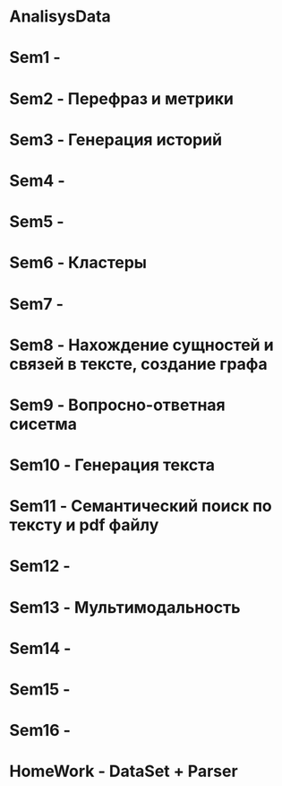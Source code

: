 # AnalisysData
# Sem1 - 
# Sem2 - Перефраз и метрики
# Sem3 - Генерация историй
# Sem4 - 
# Sem5 - 
# Sem6 - Кластеры
# Sem7 - 
# Sem8 - Нахождение сущностей и связей в тексте, создание графа
# Sem9 - Вопросно-ответная сисетма
# Sem10 - Генерация текста
# Sem11 - Семантический поиск по тексту и pdf файлу
# Sem12 - 
# Sem13 - Мультимодальность
# Sem14 - 
# Sem15 - 
# Sem16 - 

# HomeWork - DataSet + Parser